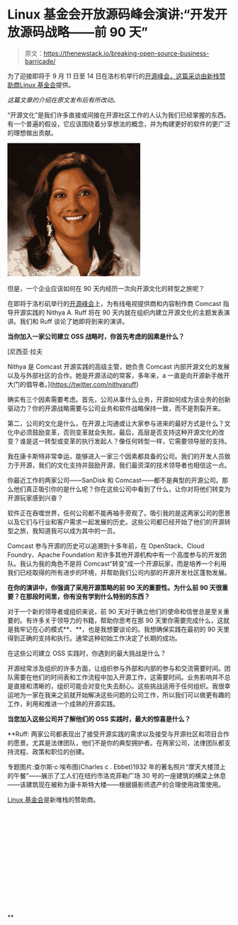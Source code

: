 # Linux 基金会开放源码峰会演讲:“开发开放源码战略——前 90 天”

> 原文：<https://thenewstack.io/breaking-open-source-business-barricade/>

为了迎接即将于 9 月 11 日至 14 日在洛杉机举行的[开源峰会，这篇采访由新栈赞助商](http://events.linuxfoundation.org/events/open-source-summit-north-america)[Linux 基金会](http://events.linuxfoundation.org/events/open-source-summit-north-america)提供。

*这篇文章的介绍在原文发布后有所改动。*

“开源文化”是我们许多直接或间接在开源社区工作的人认为我们已经掌握的东西。有一个普遍的假设，它应该围绕着分享想法的概念，并为构建更好的软件的更广泛的理想做出贡献。

![](img/0405e0d4233fc541d4f5ac85a88cb793.png)

但是，一个企业应该如何在 90 天内经历一次向开源文化的转型之旅呢？

在即将于洛杉矶举行的[开源峰会](http://events.linuxfoundation.org/events/open-source-summit-north-america)上，为有线电视提供商和内容制作商 Comcast 指导开源实践的 Nithya A. Ruff 将在 90 天内就在组织内建立开源文化的主题发表演讲。我们和 Ruff 谈论了她即将到来的演讲。

**当你加入一家公司建立 OSS 战略时，你首先考虑的因素是什么？**

 [尼西亚·拉夫

Nithya 是 Comcast 开源实践的高级主管，她负责 Comcast 内部开源文化的发展以及与外部社区的合作。她是开源活动的常客，多年来，a 一直是向开源新手敞开大门的倡导者。](https://twitter.com/nithyaruff) 

确实有三个因素需要考虑。首先，公司从事什么业务，开源如何成为该业务的创新驱动力？你的开源战略需要与公司业务和软件战略保持一致，而不是割裂开来。

第二，公司的文化是什么，在开源上沟通或让大家参与进来的最好方式是什么？文化中必须鼓励变革，否则变革就会失败。最后，高层是否支持这种开源文化的改变？谁是这一转型或变革的执行发起人？像任何转型一样，它需要领导层的支持。

我在康卡斯特非常幸运，能够进入一家三个因素都具备的公司。我们的开发人员致力于开源，我们的文化支持并鼓励开源，我们最资深的技术领导者也相信这一点。

你最近工作的两家公司——SanDisk 和 Comcast——都不是典型的开源公司。那么他们真正吸引你的是什么呢？你在这些公司中看到了什么，让你对将他们转变为开源玩家感到兴奋？

软件正在吞噬世界，任何公司都不能再袖手旁观了。吸引我的是这两家公司的愿景以及它们与行业和客户需求一起发展的历史。这些公司都已经开始了他们的开源转型之旅，我知道我可以成为其中的一员。

Comcast 参与开源的历史可以追溯到十多年前，在 OpenStack、Cloud Foundry、Apache Foundation 和许多其他开源机构中有一个高度参与的开发团队。我认为我的角色不是将 Comcast“转变”成一个开源玩家，而是培养一个利用我们已经取得的所有进步的环境，并帮助我们公司内部的开源开发社区蓬勃发展。

**在你的演讲中，你强调了采用开源策略的前 90 天的重要性。为什么前 90 天很重要？在那段时间里，你有没有学到什么特别的东西？**

对于一个新的领导者或组织来说，前 90 天对于确立他们的使命和信誉总是至关重要的。有许多关于领导力的书籍，帮助你思考在那 90 天里你需要完成什么，这就是我牢记在心的模式**、**，也是我想要谈论的。我想确保实践在最初的 90 天里得到正确的支持和执行。通常这种初始工作决定了长期的成功。

在这些公司建立 OSS 实践时，你遇到的最大挑战是什么？

开源经常涉及组织的许多方面，让组织参与外部和内部的参与和交流需要时间。团队需要在他们的时间表和工作流程中加入开源工作，这需要时间。业务影响并不总是直接和清晰的，组织可能会对变化失去耐心。这些挑战适用于任何组织。我很幸运地为一家在我来之前就开始解决这些问题的公司工作，所以我们可以做更有趣的工作，利用和推进一个成熟的开源实践。

**当您加入这些公司并了解他们的 OSS 实践时，最大的惊喜是什么？**

 **Ruff: 两家公司都表现出了接受开源实践的需求以及接受与开源社区和项目合作的愿景。尤其是法律团队，他们不是你的典型拥护者。在两家公司，法律团队都支持流程、政策和职位的创建。

专题图片:查尔斯·c·埃布图(Charles c . Ebbet)1932 年的著名照片“摩天大楼顶上的午餐”——展示了工人们在纽约市洛克菲勒广场 30 号的一座建筑的横梁上休息——该建筑现在被称为康卡斯特大楼——根据摄影师遗产的合理使用政策使用。

[Linux 基金会](https://www.linuxfoundation.org/)是新堆栈的赞助商。

<svg xmlns:xlink="http://www.w3.org/1999/xlink" viewBox="0 0 68 31" version="1.1"><title>Group</title> <desc>Created with Sketch.</desc></svg>**